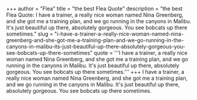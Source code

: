 +++
author = "Flea"
title = "the best Flea Quote"
description = "the best Flea Quote: I have a trainer, a really nice woman named Nina Greenberg, and she got me a training plan, and we go running in the canyons in Malibu. It's just beautiful up there, absolutely gorgeous. You see bobcats up there sometimes."
slug = "i-have-a-trainer-a-really-nice-woman-named-nina-greenberg-and-she-got-me-a-training-plan-and-we-go-running-in-the-canyons-in-malibu-its-just-beautiful-up-there-absolutely-gorgeous-you-see-bobcats-up-there-sometimes"
quote = '''I have a trainer, a really nice woman named Nina Greenberg, and she got me a training plan, and we go running in the canyons in Malibu. It's just beautiful up there, absolutely gorgeous. You see bobcats up there sometimes.'''
+++
I have a trainer, a really nice woman named Nina Greenberg, and she got me a training plan, and we go running in the canyons in Malibu. It's just beautiful up there, absolutely gorgeous. You see bobcats up there sometimes.
